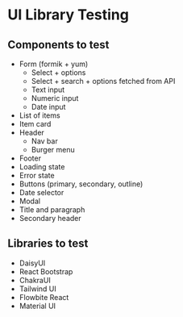 # UI Library Testing

## Components to test

- Form (formik + yum)
  - Select + options
  - Select + search + options fetched from API
  - Text input
  - Numeric input
  - Date input
- List of items
- Item card
- Header
  - Nav bar
  - Burger menu
- Footer
- Loading state
- Error state
- Buttons (primary, secondary, outline)
- Date selector
- Modal
- Title and paragraph
- Secondary header

## Libraries to test

- DaisyUI
- React Bootstrap
- ChakraUI
- Tailwind UI
- Flowbite React
- Material UI